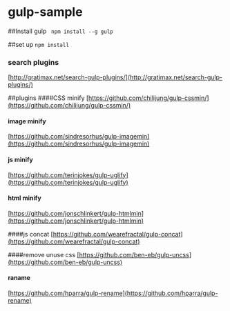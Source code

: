 gulp-sample
=======

##Install gulp
``` npm install --g gulp```

##set up
``` npm install ```

### search plugins
[http://gratimax.net/search-gulp-plugins/](http://gratimax.net/search-gulp-plugins/)

##plugins
####CSS minify
[https://github.com/chilijung/gulp-cssmin/](https://github.com/chilijung/gulp-cssmin/)

#### image minify
[https://github.com/sindresorhus/gulp-imagemin](https://github.com/sindresorhus/gulp-imagemin)

#### js minify
[https://github.com/terinjokes/gulp-uglify](https://github.com/terinjokes/gulp-uglify)

#### html minify
[https://github.com/jonschlinkert/gulp-htmlmin](https://github.com/jonschlinkert/gulp-htmlmin)

####js concat
[https://github.com/wearefractal/gulp-concat](https://github.com/wearefractal/gulp-concat)

####remove unuse css
[https://github.com/ben-eb/gulp-uncss](https://github.com/ben-eb/gulp-uncss)

#### raname
[https://github.com/hparra/gulp-rename](https://github.com/hparra/gulp-rename)
